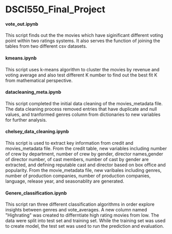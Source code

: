 # DSCI550_Final_Project
#### vote_out.ipynb
This script finds out the the movies which have siginificant different voting point within two ratings systems. It also serves the function of joining the tables from two different csv datasets.

#### kmeans.ipynb
This script uses k-means algorithm to cluster the movies by revenue and voting average and also test different K number to find out the best fit K from mathematical perspective.

#### datacleaning_meta.ipynb
This script completed the initial data cleaning of the movies_metadata file. The data cleaning process removed entries that have duplicate and null values, and tranformed genres column from dictionaries to new variables for further analysis.

#### chelsey_data_cleaning.ipynb
This script is used to extract key information from credit and movies_metadata file. From the credit table, new variables including number of crew by department, number of crew by gender, director names,gender of director number, of cast members, number of cast by gender are extracted, and defining reputable cast and director based on box office and popularity. 
From the movie_metadata file, new varibales including genres, number of production companies, number of production companies, language, release year, and seasonablity are generated.

#### Genere_classification.ipynb
This script ran three different classification algorithms in order explore insights between genres and vote_averages. A new column named "Highrating" was created to differntiate high rating movies from low. The data were split into test set and training set. While the training set was used to create model, the test set was used to run the prediction and evaluation. 
